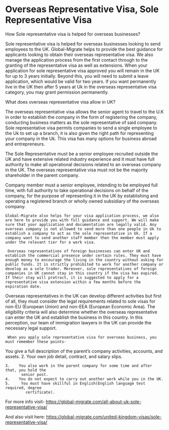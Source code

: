 # Overseas Representative Visa, Sole Representative Visa
How Sole representative visa is helped for overseas businesses?

Sole representative visa is helped for overseas businesses looking to send employees to the UK. Global-Migrate helps to provide the best guidance for applicants looking to obtain their overseas representative visa. We also manage the application process from the first contact through to the granting of the representative visa as well as extensions. When your application for sole representative visa approved you will remain in the UK for up to 3 years initially. Beyond this, you will need to submit a leave application, which would be valid for two years. If you want permanently live in the UK then after 5 years at Uk in the overseas representative visa category, you may grant permission permanently.

What does overseas representative visa allow in UK?

  The overseas representative visa allows the senior agent to travel to the U.K in order to establish the company in the form of registering the company, conducting business matters as the sole representative of said company. Sole representative visa permits companies to send a single employee to the Uk to set up a branch, it is also given the right path for representing your company in the Uk. This visa has many options for business abroad and entrepreneurs.

   The Sole Representative must be a senior employee recruited outside the UK and have extensive related industry experience and it must have full authority to make all operational decisions related to an overseas company in the UK. The overseas representative visa must not be the majority shareholder in the parent company. 

   Company member must a senior employee, intending to be employed full time, with full authority to take operational decisions on behalf of the company, for the purpose of representing it in the UK by establishing and operating a registered branch or wholly owned subsidiary of the overseas company.

    Global-Migrate also helps for your visa application process, we also are here to provide you with full guidance and support. We will make sure that your application and documentation are legally valid. Any overseas company is not allowed to send more than one people in Uk to establish a company to act as the sole representative in Uk. If a company want to send another staff member then the member must apply under the relevant tier for a work visa.
    
     Overseas representatives of foreign businesses can enter UK and establish the commercial presence under certain rules. They must have enough money to encourage the living in the country without asking for public funds. It is strictly prohibited to work for another company or develop as a sole trader. Moreover, sole representatives of foreign companies in UK cannot stay in this country if the visa has expired. If their stay will protract, it is suggested to apply for a representative visa extension within a few months before the expiration date.


   Overseas representatives in the UK can develop different activities but first of all, they must consider the legal requirements related to sole visas for non-EU (European Union) and non-EEA (European Economic Area). The eligibility criteria will also determine whether the overseas representative can enter the UK and establish the business in this country. In this perception, our team of immigration lawyers in the UK can provide the necessary legal support.
 

     When you apply sole representative visa for overseas business, you must remember these points- 
You give a full description of the parent’s company activities, accounts, and assets.
    2.     Your own job detail, contract, and salary slips.

    3.    You also work in the parent company for some time and after that, you hold the
           senior post.
    4.    You do not expect to carry out another work while you in the UK.
    5.     You must have skillful in English(English language test required, degree     
             certificate).
For more info visit-
https://global-migrate.com/all-about-uk-sole-representative-visa/

And also visit here:
https://global-migrate.com/united-kingdom-visas/sole-representative-visa/
